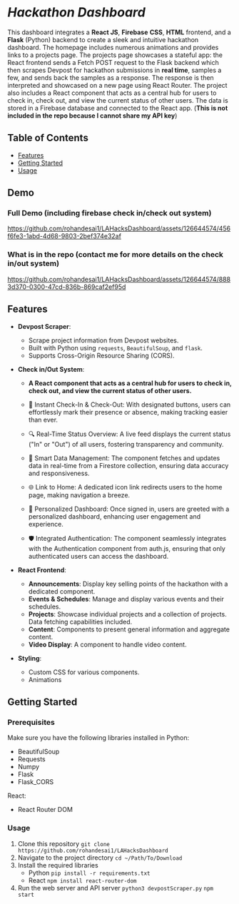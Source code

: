 # ***Hackathon Dashboard***
This dashboard integrates a **React JS**, **Firebase** **CSS**, **HTML** frontend, and a **Flask** (Python) backend to create a sleek and intuitive hackathon dashboard. The homepage includes numerous animations and provides links to a projects page. The projects page showcases a stateful app: the React frontend sends a Fetch POST request to the Flask backend which then scrapes Devpost for hackathon submissions in **real time**, samples a few, and sends back the samples as a response. The response is then interpreted and showcased on a new page using React Router. The project also includes a React component that acts as a central hub for users to check in, check out, and view the current status of other users. The data is stored in a Firebase database and connected to the React app. (**This is not included in the repo because I cannot share my API key**)



## Table of Contents
- [Features](#features)
- [Getting Started](#getting-started)
- [Usage](#usage)
 

## Demo
### Full Demo (including firebase check in/check out system)


https://github.com/rohandesai1/LAHacksDashboard/assets/126644574/456f6fe3-1abd-4d68-9803-2bef374e32af

### What is in the repo (contact me for more details on the check in/out system)
https://github.com/rohandesai1/LAHacksDashboard/assets/126644574/8883d370-0300-47cd-836b-869caf2ef95d

## Features

- **Devpost Scraper**:
  - Scrape project information from Devpost websites.
  - Built with Python using `requests`, `BeautifulSoup`, and `flask`.
  - Supports Cross-Origin Resource Sharing (CORS).
  

- **Check in/Out System**:
  - **A React component that acts as a central hub for users to check in, check out, and view the current status of other users.**

  - 📌 Instant Check-In & Check-Out: With designated buttons, users can effortlessly mark their presence or absence, making tracking easier than ever.
  - 🔍 Real-Time Status Overview: A live feed displays the current status ("In" or "Out") of all users, fostering transparency and community.
  - 🚀 Smart Data Management: The component fetches and updates data in real-time from a Firestore collection, ensuring data accuracy and responsiveness.
  - 🌐 Link to Home: A dedicated icon link redirects users to the home page, making navigation a breeze.
  - 🎨 Personalized Dashboard: Once signed in, users are greeted with a personalized dashboard, enhancing user engagement and experience.
  - 🛡️ Integrated Authentication: The component seamlessly integrates with the Authentication component from auth.js, ensuring that only authenticated users can access the dashboard.
- **React Frontend**:
  - **Announcements**: Display key selling points of the hackathon with a dedicated component.
  - **Events & Schedules**: Manage and display various events and their schedules.
  - **Projects**: Showcase individual projects and a collection of projects. Data fetching capabilities included. 
  - **Content**: Components to present general information and aggregate content.
  - **Video Display**: A component to handle video content.
  
- **Styling**:
  - Custom CSS for various components.
  - Animations


## Getting Started

### Prerequisites

Make sure you have the following libraries installed in Python:
- BeautifulSoup
- Requests
- Numpy
- Flask
- Flask_CORS

React:

- React Router DOM
  
### Usage
1. Clone this repository
   `git clone https://github.com/rohandesai1/LAHacksDashboard`
2. Navigate to the project directory
   `cd ~/Path/To/Download`
3. Install the required libraries
   - Python
   `pip install -r requirements.txt`
   - React
   `npm install react-router-dom`
4. Run the web server and API server
   `python3 devpostScraper.py`
   `npm start`
